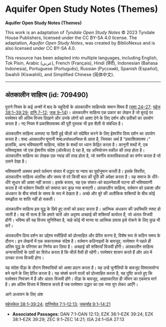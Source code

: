 # Aquifer Open Study Notes (Themes)

**Aquifer Open Study Notes (Themes)**

This work is an adaptation of *Tyndale Open Study Notes* © 2023 Tyndale House Publishers, licensed under the CC BY\-SA 4\.0 license. The adaptation, *Aquifer Open Study Notes*, was created by BiblioNexus and is also licensed under CC BY\-SA 4\.0\.

This resource has been adapted into multiple languages, including English, Tok Pisin, Arabic (عربي), French (Français), Hindi (हिंदी), Indonesian (Bahasa Indonesia), Portuguese (Português), Russian (Русский), Spanish (Español), Swahili (Kiswahili), and Simplified Chinese (简体中文).



--------------------------------

## अंतकालीन साहित्य (id: 709490)

पुराने नियम के कई अन्शों में बाद के यहूदियों के अंतकालीन साहित्यके समान विषय हैं ([यशा 24–27](https://ref.ly/Isa24:1-Isa27:13); [यहेज 38:1–39:29](https://ref.ly/Ezek38:1-Ezek39:29); [दानि 7–12](https://ref.ly/Dan7:1-Dan12:13); [जक 9–14](https://ref.ly/Zech9:1-Zech14:21))। अंतकालीन साहित्य एक प्रकार का लेखन है जो बुराई पर परमेश्वर की अंतिम विजय दिखाने और उनके लोगों को आशा देने के लिए दर्शन और प्रतीकों का उपयोग करता है। नए नियम में प्रकाशितवाक्य की पूरी पुस्तक भी इस शैली से संबंधित है।

अंतकालीन साहित्य अस्पष्ट या छिपी हुई चीज़ों को संप्रेषित करने के लिए ईश्वरीय दिव्य दर्शन का उपयोग करता है। शब्द *अंतकालीन*  यूनानी शब्द*अपोकलप्सिस* से आता है, जिसका अर्थ है "प्रकाशितवाक्य।" हालांकि, अन्य भविष्यवाणी साहित्य, संदेश के शब्दों पर ध्यान केंद्रित करता है। कानूनी शब्दों में, एक भविष्यद्वक्ता जो एक ईश्वरीय संदेश (ऑरकैल) दे रहा है, वह अभियोजन वकील की तरह होता है। अंतकालीन साहित्य का लेखक एक गवाह की तरह होता है, जो स्वर्गीय वास्तविकताओं का वर्णन करता है जो उसने देखा है।

भविष्यवाणी अक्सर हमारे वर्तमान संसार में उद्धार या न्याय का पूर्वानुमान करती है। इसके विपरीत, अंतकालीन साहित्य अंतरिक्ष और समय से परे किसी बात की पूर्ति की अपेक्षा करता है। यह समाज के धीरे\-धीरे सुधार की आशा नहीं करता। इसके बजाय, यह एक संसार\-को बदलनेवाली घटना की भविष्यवाणी करता है जो वर्तमान स्थिति को समाप्त कर कुछ नया बनाएगी। अंतकालीन साहित्य, वर्तमान को प्रकाश और अंधकार के बीच संघर्ष के समय के रूप में देखता है। अच्छे और बुरे की अलौकिक शक्तियों के बीच कोई समझौता या शांति नहीं हो सकती।

अंतकालीन साहित्य इस युद्ध के छिपे हुए तत्वों को प्रकट करता है। आत्मिक अंधकार की उपस्थिति स्पष्ट हो जाती है। यह भी सत्य है कि हमारे चारों ओर अदृश्य अच्छाई की शक्तियाँ कार्यरत हैं, जो अंततः विजयी होंगी। भविष्य की यह विजय सुनिश्चित है, चाहे कोई भी मानव या आत्मिक प्रयास इसे रोकने के लिए कुछ भी करें।

अंतकालीन दिव्य दर्शन का उद्देश्य मसीहियों को प्रोत्साहित और प्रेरित करना है, विशेष रूप से कठिन समय के दौरान। इन लेखनों में एक सकारात्मक संदेश है। वर्तमान कठिनाइयों के बावजूद, परमेश्वर ने पहले ही अंतिम युद्ध के परिणाम का निर्णय कर लिया है। अच्छाई की शक्तियाँ विजयी होंगी। अंतकालीन साहित्य अन्यजातियों के दावों का विरोध करता है कि चीज़ें वैसी ही रहेंगी। परमेश्वर शासन करते हैं और अंत में उनका राज्य विजयी होगा।

यह संदेश पीड़ा के दौरान विश्वासियों को आशा प्रदान करता है। यह उन्हें चुनौतियों के बावजूद विश्वासयोग्य बने रहने के लिए प्रेरित करता है। यह संघर्ष करने वालों को प्रोत्साहित करता है, यह पुष्टि करते हुए कि परमेश्वर नियंत्रण में हैं और अंततः विजयी होंगे। पीड़ा के बावजूद, आज्ञाकारिता ही जीवन का एकमात्र मार्ग है। हम अंतिम विजय में विश्वास करते हैं जब परमेश्वर उद्धार का एक नया युग लेकर आएँगे।

 आगे अध्ययन के लिए अंश 

[यहेजकेल 38:1–39:24](https://ref.ly/Ezek38:1-Ezek39:24); [दानिय्येल 7:1–12:13](https://ref.ly/Dan7:1-Dan12:13); [जकर्याह 9:1–14:21](https://ref.ly/Zech9:1-Zech14:21)

* **Associated Passages:** DAN 7:1–DAN 12:13; EZK 38:1–EZK 39:24; EZK 38:1–EZK 39:29; ZEC 9:1–ZEC 14:21; ISA 24:1–ISA 27:13

